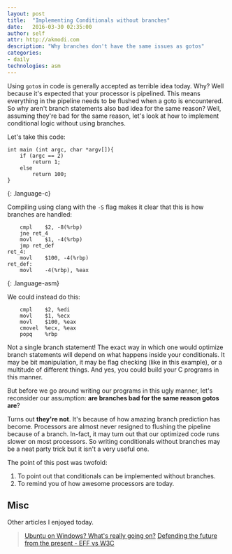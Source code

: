 ```yaml
---
layout: post
title:  "Implementing Conditionals without branches"
date:   2016-03-30 02:35:00
author: self
attr: http://akmodi.com
description: "Why branches don't have the same issues as gotos"
categories:
- daily
technologies: asm
---
```


Using `goto`s in code is generally accepted as terrible idea today. Why? Well because it's expected that your processor is pipelined. This means everything in the pipeline needs to be flushed when a goto is encountered. So why aren't branch statements also bad idea for the same reason? Well, assuming they're bad for the same reason, let's look at how to implement conditional logic without using branches.

Let's take this code:

~~~~~~~~
int main (int argc, char *argv[]){
	if (argc == 2)
		return 1;
	else 
		return 100;
}
~~~~~~~~
{: .language-c}

Compiling using clang with the `-S` flag makes it clear that this is how branches are handled:

~~~~~~~~
	cmpl	$2, -8(%rbp)
	jne	ret_4
	movl	$1, -4(%rbp)
	jmp	ret_def
ret_4:
	movl	$100, -4(%rbp)
ret_def:
	movl	-4(%rbp), %eax
~~~~~~~~
{: .language-asm}

We could instead do this:

~~~~~~~~
	cmpl	$2, %edi
	movl	$1, %ecx
	movl	$100, %eax
	cmovel	%ecx, %eax
	popq	%rbp
~~~~~~~~

Not a single branch statement! The exact way in which one would optimize branch statements will depend on what happens inside your conditionals. It may be bit manipulation, it may be flag checking (like in this example), or a multitude of different things. And yes, you could build your C programs in this manner. 

But before we go around writing our programs in this ugly manner, let's reconsider our assumption: **are branches bad for the same reason gotos are**?

Turns out **they're not**. It's because of how amazing branch prediction has become. Processors are almost never resigned to flushing the pipeline because of a branch. In-fact, it may turn out that our optimized code runs slower on most processors. So writing conditionals without branches may be a neat party trick but it isn't a very useful one. 

The point of this post was twofold:
 
 1. To point out that conditionals can be implemented without branches.
 2. To remind you of how awesome processors are today.

## Misc
Other articles I enjoyed today.

>[Ubuntu on Windows? What's really going on?][misc1]
>[Defending the future from the present - EFF vs W3C][misc2]

[misc1]: http://blog.dustinkirkland.com/2016/03/ubuntu-on-windows.html
[misc2]: https://www.eff.org/deeplinks/2016/03/interoperability-and-w3c-defending-future-present

